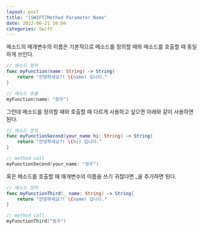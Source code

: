 ```yaml
---
layout: post
title: "[SWIFT]Method Parameter Name"
date: 2022-06-21 16:04
categories: Swift
---
```

메소드의 매개변수의 이름은 기본적으로 메소드를 정의할 때와 메소드를 호출할 때 동일하게 쓰인다.
```swift
// 메소드 정의
func myFunction(name: String) -> String{
    return "안녕하세요?! \(name) 입니다."
}

// 메소드 호출
myFunction(name: "씅우")
```
  
그런데 메소드를 정의할 때와 호출할 때 다르게 사용하고 싶으면 아래와 같이 사용하면 된다.
```swift
// 메소드 정의
func myFunctionSecond(your_name hi: String) -> String{
    return "안녕하세요?! \(hi) 입니다."
}

// method call
myFunctionSecond(your_name: "씅우")
```
  
혹은 메소드를 호출할 때 매개변수의 이름을 쓰기 귀찮다면 _을 추가하면 된다.
```swift
// 메소드 정의
func myFunctionThird(_ name: String) -> String{
    return "안녕하세요?! \(name) 입니다."
}

// method call
myFunctionThird("씅우")
```
